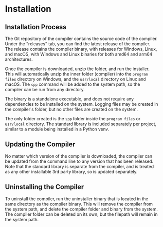 # Installation

<primary-label ref="header-label"/>

<secondary-label ref="doc-complete"/>

## Installation Process

<secondary-label ref="doc-sect-complete"/>
<secondary-label ref="feature-not-impl-yet"/>

The Git repository of the compiler contains the source code of the compiler. Under the "releases" tab, you can find the
latest release of the compiler. The release contains the compiler binary, with releases for Windows, Linux, and macOS,
with Windows and Linux binaries for both amd64 and arm64 architectures.

Once the compiler is downloaded, unzip the folder, and run the installer. This will automatically unzip the inner
folder (compiler) into the `program files` directory on Windows, and the `usr/local` directory on Linux and macOS. The
`spp` command will be added to the system path, so the compiler can be run from any directory.

The binary is a standalone executable, and does not require any dependencies to be installed on the system. Logging
files may be created in the compiler's folder, but no other files are created on the system.

The only folder created is the `spp` folder inside the `program files` or `usr/local` directory. The standard library is
included separately per project, similar to a module being installed in a Python venv.

## Updating the Compiler

<secondary-label ref="doc-sect-complete"/>
<secondary-label ref="feature-not-impl-yet"/>

No matter which version of the compiler is downloaded, the compiler can be updated from the command line to any version
that has been released. Note that the standard library is separate from the compiler, and is treated as any other
installable 3rd party library, so is updated separately.

## Uninstalling the Compiler

<secondary-label ref="doc-sect-complete"/>
<secondary-label ref="feature-not-impl-yet"/>

To uninstall the compiler, run the uninstaller binary that is located in the same directory as the compiler binary. This
will remove the compiler from the system path, and delete the compiler folder and binary from the system. The compiler
folder can be deleted on its own, but the filepath will remain in the system path.
